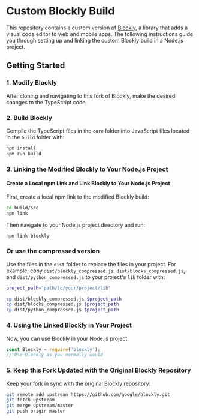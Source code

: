 # Custom Blockly Build

This repository contains a custom version of [Blockly](https://github.com/google/blockly), a library that adds a visual code editor to web and mobile apps. The following instructions guide you through setting up and linking the custom Blockly build in a Node.js project.

## Getting Started

### 1. Modify Blockly

After cloning and navigating to this fork of Blockly, make the desired changes to the TypeScript code.

### 2. Build Blockly

Compile the TypeScript files in the `core` folder into JavaScript files located in the `build` folder with:

```bash
npm install
npm run build
```

### 3. Linking the Modified Blockly to Your Node.js Project

#### Create a Local npm Link and Link Blockly to Your Node.js Project

First, create a local npm link to the modified Blockly build:
```bash
cd build/src
npm link
```
Then navigate to your Node.js project directory and run:

```bash
npm link blockly
```

### Or use the compressed version

Use the files in the `dist` folder to replace the files in your project. For example, copy `dist/blockly_compressed.js`, `dist/blocks_compressed.js`, and `dist/python_compressed.js` to your project's `lib` folder with:
    
```bash
project_path="path/to/your/project/lib"

cp dist/blockly_compressed.js $project_path
cp dist/blocks_compressed.js $project_path
cp dist/python_compressed.js $project_path
```

### 4. Using the Linked Blockly in Your Project

Now, you can use Blockly in your Node.js project:

```javascript
const Blockly = require('blockly');
// Use Blockly as you normally would
```

### 5. Keep this Fork Updated with the Original Blockly Repository

Keep your fork in sync with the original Blockly repository:

```bash
git remote add upstream https://github.com/google/blockly.git
git fetch upstream
git merge upstream/master
git push origin master
```
